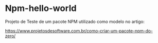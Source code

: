 # Npm-hello-world 

Projeto de Teste de um pacote NPM utilizado como modelo no artigo: 

https://www.projetosdesoftware.com.br/como-criar-um-pacote-npm-do-zero/

